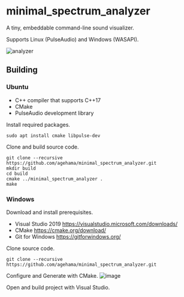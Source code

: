 # minimal_spectrum_analyzer
A tiny, embeddable command-line sound visualizer.

Supports Linux (PulseAudio) and Windows (WASAPI).

![analyzer](https://user-images.githubusercontent.com/4939010/117150219-e922e080-adf2-11eb-9536-fef15c45af80.gif)

## Building

### Ubuntu

- C++ compiler that supports C++17
- CMake
- PulseAudio development library

Install required packages.

```
sudo apt install cmake libpulse-dev
```

Clone and build source code.

```
git clone --recursive https://github.com/agehama/minimal_spectrum_analyzer.git
mkdir build
cd build
cmake ../minimal_spectrum_analyzer .
make
```

### Windows

Download and install prerequisites.
- Visual Studio 2019 https://visualstudio.microsoft.com/downloads/
- CMake https://cmake.org/download/
- Git for Windows https://gitforwindows.org/

Clone source code.

```
git clone --recursive https://github.com/agehama/minimal_spectrum_analyzer.git
```

Configure and Generate with CMake.
![image](https://user-images.githubusercontent.com/4939010/117149605-541fe780-adf2-11eb-8fb1-2e36ca4f36c3.png)

Open and build project with Visual Studio.
